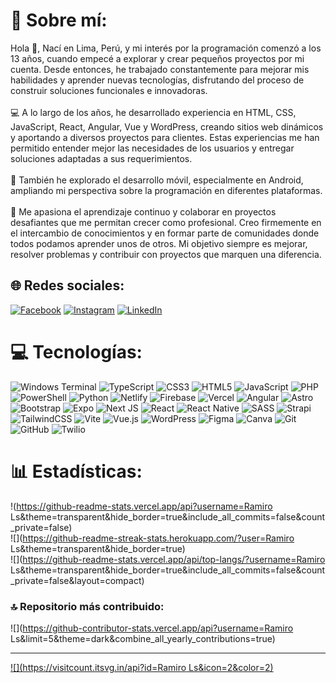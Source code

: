 # 💫 Sobre mí:
Hola 👋, Nací en Lima, Perú, y mi interés por la programación comenzó a los 13 años, cuando empecé a explorar y crear pequeños proyectos por mi cuenta. Desde entonces, he trabajado constantemente para mejorar mis habilidades y aprender nuevas tecnologías, disfrutando del proceso de construir soluciones funcionales e innovadoras.<br><br>💻 A lo largo de los años, he desarrollado experiencia en HTML, CSS, JavaScript, React, Angular, Vue y WordPress, creando sitios web dinámicos y aportando a diversos proyectos para clientes. Estas experiencias me han permitido entender mejor las necesidades de los usuarios y entregar soluciones adaptadas a sus requerimientos.<br><br>📱 También he explorado el desarrollo móvil, especialmente en Android, ampliando mi perspectiva sobre la programación en diferentes plataformas.<br><br>🎯 Me apasiona el aprendizaje continuo y colaborar en proyectos desafiantes que me permitan crecer como profesional. Creo firmemente en el intercambio de conocimientos y en formar parte de comunidades donde todos podamos aprender unos de otros. Mi objetivo siempre es mejorar, resolver problemas y contribuir con proyectos que marquen una diferencia.


## 🌐 Redes sociales:
[![Facebook](https://img.shields.io/badge/Facebook-%231877F2.svg?logo=Facebook&logoColor=white)](https://facebook.com/https://www.facebook.com/ramerols) [![Instagram](https://img.shields.io/badge/Instagram-%23E4405F.svg?logo=Instagram&logoColor=white)](https://instagram.com/https://www.instagram.com/imramero/) [![LinkedIn](https://img.shields.io/badge/LinkedIn-%230077B5.svg?logo=linkedin&logoColor=white)](https://linkedin.com/in/https://www.linkedin.com/in/ramirols/) 

# 💻 Tecnologías:
![Windows Terminal](https://img.shields.io/badge/Windows%20Terminal-%234D4D4D.svg?style=for-the-badge&logo=windows-terminal&logoColor=white) ![TypeScript](https://img.shields.io/badge/typescript-%23007ACC.svg?style=for-the-badge&logo=typescript&logoColor=white) ![CSS3](https://img.shields.io/badge/css3-%231572B6.svg?style=for-the-badge&logo=css3&logoColor=white) ![HTML5](https://img.shields.io/badge/html5-%23E34F26.svg?style=for-the-badge&logo=html5&logoColor=white) ![JavaScript](https://img.shields.io/badge/javascript-%23323330.svg?style=for-the-badge&logo=javascript&logoColor=%23F7DF1E) ![PHP](https://img.shields.io/badge/php-%23777BB4.svg?style=for-the-badge&logo=php&logoColor=white) ![PowerShell](https://img.shields.io/badge/PowerShell-%235391FE.svg?style=for-the-badge&logo=powershell&logoColor=white) ![Python](https://img.shields.io/badge/python-3670A0?style=for-the-badge&logo=python&logoColor=ffdd54) ![Netlify](https://img.shields.io/badge/netlify-%23000000.svg?style=for-the-badge&logo=netlify&logoColor=#00C7B7) ![Firebase](https://img.shields.io/badge/firebase-%23039BE5.svg?style=for-the-badge&logo=firebase) ![Vercel](https://img.shields.io/badge/vercel-%23000000.svg?style=for-the-badge&logo=vercel&logoColor=white) ![Angular](https://img.shields.io/badge/angular-%23DD0031.svg?style=for-the-badge&logo=angular&logoColor=white) ![Astro](https://img.shields.io/badge/astro-%232C2052.svg?style=for-the-badge&logo=astro&logoColor=white) ![Bootstrap](https://img.shields.io/badge/bootstrap-%238511FA.svg?style=for-the-badge&logo=bootstrap&logoColor=white) ![Expo](https://img.shields.io/badge/expo-1C1E24?style=for-the-badge&logo=expo&logoColor=#D04A37) ![Next JS](https://img.shields.io/badge/Next-black?style=for-the-badge&logo=next.js&logoColor=white) ![React](https://img.shields.io/badge/react-%2320232a.svg?style=for-the-badge&logo=react&logoColor=%2361DAFB) ![React Native](https://img.shields.io/badge/react_native-%2320232a.svg?style=for-the-badge&logo=react&logoColor=%2361DAFB) ![SASS](https://img.shields.io/badge/SASS-hotpink.svg?style=for-the-badge&logo=SASS&logoColor=white) ![Strapi](https://img.shields.io/badge/strapi-%232E7EEA.svg?style=for-the-badge&logo=strapi&logoColor=white) ![TailwindCSS](https://img.shields.io/badge/tailwindcss-%2338B2AC.svg?style=for-the-badge&logo=tailwind-css&logoColor=white) ![Vite](https://img.shields.io/badge/vite-%23646CFF.svg?style=for-the-badge&logo=vite&logoColor=white) ![Vue.js](https://img.shields.io/badge/vue.js-%2335495e.svg?style=for-the-badge&logo=vuedotjs&logoColor=%234FC08D) ![WordPress](https://img.shields.io/badge/WordPress-%23117AC9.svg?style=for-the-badge&logo=WordPress&logoColor=white) ![Figma](https://img.shields.io/badge/figma-%23F24E1E.svg?style=for-the-badge&logo=figma&logoColor=white) ![Canva](https://img.shields.io/badge/Canva-%2300C4CC.svg?style=for-the-badge&logo=Canva&logoColor=white) ![Git](https://img.shields.io/badge/git-%23F05033.svg?style=for-the-badge&logo=git&logoColor=white) ![GitHub](https://img.shields.io/badge/github-%23121011.svg?style=for-the-badge&logo=github&logoColor=white) ![Twilio](https://img.shields.io/badge/Twilio-F22F46?style=for-the-badge&logo=Twilio&logoColor=white)

# 📊 Estadísticas:
!(https://github-readme-stats.vercel.app/api?username=Ramiro Ls&theme=transparent&hide_border=true&include_all_commits=false&count_private=false)<br/>
![](https://github-readme-streak-stats.herokuapp.com/?user=Ramiro Ls&theme=transparent&hide_border=true)<br/>
![](https://github-readme-stats.vercel.app/api/top-langs/?username=Ramiro Ls&theme=transparent&hide_border=true&include_all_commits=false&count_private=false&layout=compact)

### 🔝 Repositorio más contribuido:
![](https://github-contributor-stats.vercel.app/api?username=Ramiro Ls&limit=5&theme=dark&combine_all_yearly_contributions=true)

---
[![](https://visitcount.itsvg.in/api?id=Ramiro Ls&icon=2&color=2)](https://visitcount.itsvg.in)

